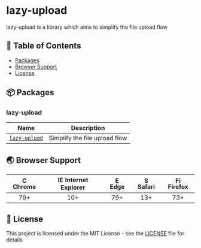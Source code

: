 # lazy-upload

lazy-upload is a library which aims to simplify the file upload flow

## 🚩 Table of Contents

- [Packages](#-packages)
- [Browser Support](#-browser-support)
- [License](#-license)

## 📦 Packages

### lazy-upload

| Name                     | Description                   |
| ------------------------ | ----------------------------- |
| [`lazy-upload`](library) | Simplify the file upload flow |

## 🌏 Browser Support

| <img src="https://user-images.githubusercontent.com/1215767/34348387-a2e64588-ea4d-11e7-8267-a43365103afe.png" alt="Chrome" width="16px" height="16px" /> Chrome | <img src="https://user-images.githubusercontent.com/1215767/34348590-250b3ca2-ea4f-11e7-9efb-da953359321f.png" alt="IE" width="16px" height="16px" /> Internet Explorer | <img src="https://user-images.githubusercontent.com/1215767/34348380-93e77ae8-ea4d-11e7-8696-9a989ddbbbf5.png" alt="Edge" width="16px" height="16px" /> Edge | <img src="https://user-images.githubusercontent.com/1215767/34348394-a981f892-ea4d-11e7-9156-d128d58386b9.png" alt="Safari" width="16px" height="16px" /> Safari | <img src="https://user-images.githubusercontent.com/1215767/34348383-9e7ed492-ea4d-11e7-910c-03b39d52f496.png" alt="Firefox" width="16px" height="16px" /> Firefox |
| :--------------------------------------------------------------------------------------------------------------------------------------------------------------: | :---------------------------------------------------------------------------------------------------------------------------------------------------------------------: | :----------------------------------------------------------------------------------------------------------------------------------------------------------: | :--------------------------------------------------------------------------------------------------------------------------------------------------------------: | :----------------------------------------------------------------------------------------------------------------------------------------------------------------: |
|                                                                               79+                                                                                |                                                                                   10+                                                                                   |                                                                             79+                                                                              |                                                                               13+                                                                                |                                                                                73+                                                                                 |

## 📜 License

This project is licensed under the MIT License - see the [LICENSE](LICENSE) file for details
